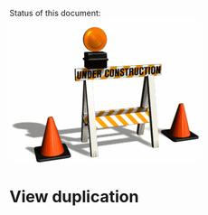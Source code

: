 Status of this document:
![](../_assets/under-construction-flashing-barracade-animation.gif)

# View duplication

